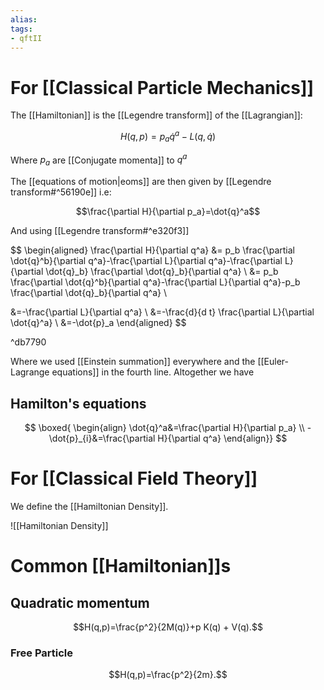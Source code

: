 ```yaml
---
alias:
tags:
- qftII
---
```

# For [[Classical Particle Mechanics]]
The [[Hamiltonian]] is the [[Legendre transform]] of the [[Lagrangian]]:

$$
H(q, p)= p_a \dot{q}^a-L(q, \dot{q})
$$

Where $p_a$ are [[Conjugate momenta]] to $q^a$

The [[equations of motion|eoms]] are then given by [[Legendre transform#^56190e]] i.e:

$$\frac{\partial H}{\partial p_a}=\dot{q}^a$$

And using [[Legendre transform#^e320f3]]

$$
\begin{aligned}
\frac{\partial H}{\partial q^a} &= p_b \frac{\partial \dot{q}^b}{\partial q^a}-\frac{\partial L}{\partial q^a}-\frac{\partial L}{\partial \dot{q}_b} \frac{\partial \dot{q}_b}{\partial q^a} \\
&= p_b \frac{\partial \dot{q}^b}{\partial q^a}-\frac{\partial L}{\partial q^a}-p_b \frac{\partial \dot{q}_b}{\partial q^a} \\

&=-\frac{\partial L}{\partial q^a} \\
&=-\frac{d}{d t} \frac{\partial L}{\partial \dot{q}^a} \\
&=-\dot{p}_a
\end{aligned}
$$

^db7790

Where  we used [[Einstein summation]] everywhere  and the [[Euler-Lagrange equations]] in the fourth line. Altogether we have
## Hamilton's equations
$$
\boxed{
\begin{align}
\dot{q}^a&=\frac{\partial H}{\partial p_a} \\
-\dot{p}_{i}&=\frac{\partial H}{\partial q^a}
\end{align}}
$$

# For [[Classical Field Theory]]

We define the [[Hamiltonian Density]].

![[Hamiltonian Density]]


# Common [[Hamiltonian]]s

## Quadratic momentum

$$H(q,p)=\frac{p^2}{2M(q)}+p K(q) + V(q).$$

### Free Particle
$$H(q,p)=\frac{p^2}{2m}.$$